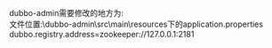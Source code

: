 
dubbo-admin需要修改的地方为:<br/>
文件位置:\dubbo-admin\src\main\resources下的application.properties<br/>
dubbo.registry.address=zookeeper://127.0.0.1:2181<br/>